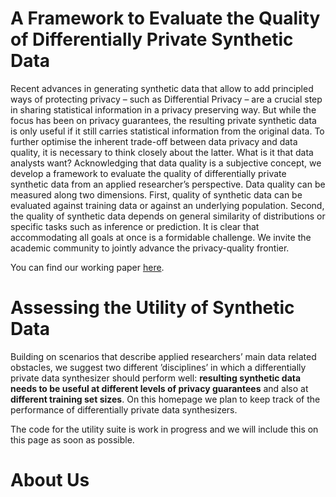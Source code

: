 # A Framework to Evaluate the Quality of Differentially Private Synthetic Data

Recent advances in generating synthetic data that allow to add principled ways of protecting privacy – such as Differential Privacy – are a crucial step in sharing statistical information in a privacy preserving way. But while the focus has been on privacy guarantees, the resulting private synthetic data is only useful if it still carries statistical information from the original data. To further optimise the inherent trade-off between data privacy and data quality, it is necessary to think closely about the latter. What is it that data analysts want? Acknowledging that data quality is a subjective concept, we develop a framework to evaluate the quality of differentially private synthetic data from an applied researcher’s perspective. Data quality can be measured along two dimensions. First, quality of synthetic data can be evaluated against training data or against an underlying population. Second, the quality of synthetic data depends on general similarity of distributions or specific tasks such as inference or prediction. It is clear that accommodating all goals at once is a formidable challenge.
We invite the academic community to jointly advance the privacy-quality frontier.

You can find our working paper [here](https://arxiv.org/pdf/2004.07740.pdf).

# Assessing the Utility of Synthetic Data

Building on scenarios that describe applied researchers’ main data related obstacles, we suggest two different ’disciplines’ in which a differentially private data synthesizer should perform well: **resulting synthetic data needs to be useful at different levels of privacy guarantees** and also at **different training set sizes**. On this homepage we plan to keep track of the performance of differentially private data synthesizers.

The code for the utility suite is work in progress and we will include this on this page as soon as possible.

# About Us

